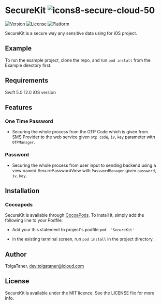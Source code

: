 # SecureKit   ![icons8-secure-cloud-50](https://user-images.githubusercontent.com/21999825/154021006-9ca95d71-868f-46d9-8512-b6b5b22ae1be.png)



[![Version](https://img.shields.io/cocoapods/v/SecureKit.svg?style=flat)](https://cocoapods.org/pods/SecureKit)
[![License](https://img.shields.io/cocoapods/l/SecureKit.svg?style=flat)](https://cocoapods.org/pods/SecureKit)
[![Platform](https://img.shields.io/cocoapods/p/SecureKit.svg?style=flat)](https://cocoapods.org/pods/SecureKit)

SecureKit is a secure way any sensitive data using for iOS project.
## Example

To run the example project, clone the repo, and run `pod install` from the Example directory first.

## Requirements

Swift 5.0
12.0 iOS version

## Features

### One Time Password
- Securing the whole process from the OTP Code which is given from SMS Provider to the web service given `otp code`, `iv`, `key` parameter with `OTPManager`.

### Password
- Securing the whole process from user input to sending backend using a view named SecurePasswordView with `PasswordManager` given `password`, `iv`, `key`.

## Installation

### Cocoapods

SecureKit is available through [CocoaPods](https://cocoapods.org). To install
it, simply add the following line to your Podfile:


- Add your this statement to project's podfile ` pod  'SecureKit' `

- In the existing terminal screen, run `pod install` in the project directory.


## Author

TolgaTaner, dev.tolgataner@icloud.com

## License

SecureKit is available under the MIT licence. See the LICENSE file for more info.
    
